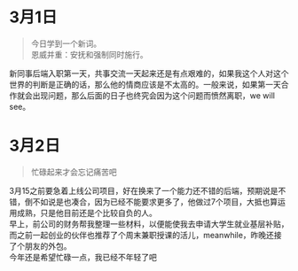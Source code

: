 # 3月1日
> 今日学到一个新词。  
> 恩威并重：安抚和强制同时施行。  

新同事后端入职第一天，共事交流一天起来还是有点艰难的，如果我这个人对这个世界的判断是正确的话，那么他的情商应该是不太高的。一般来说，如果第一天合作就会出现问题，那么后面的日子也终究会因为这个问题而愤然离职，we will see。

# 3月2日
> 忙碌起来才会忘记痛苦吧  

3月15之前要急着上线公司项目，好在换来了一个能力还不错的后端，预期说是不错，倒不如说是也凑合，因为已经不能要求更多了，他做过7个项目，大抵也算运用成熟，只是他目前还是个比较自负的人。  
早上，前公司的财务帮我整理一些材料，以便能使我去申请大学生就业基层补贴，而之前一起创业的伙伴也推荐了个周末兼职授课的活儿，meanwhile，昨晚还接了个朋友的外包。  
今年还是希望忙碌一点，我已经不年轻了吧
